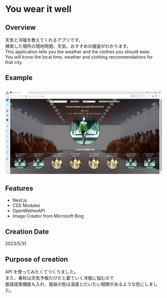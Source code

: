 # You wear it well

## Overview

天気と洋服を教えてくれるアプリです。  
検索した場所の現地時間、天気、おすすめの服装がわかります。  
This application tells you the weather and the clothes you should wear.  
You will know the local time, weather and clothing recommendations for that city.

## Example

## ![example.png](/public/img/example.png "example.png")

## Features

- Next.js
- CSS Modules
- OpenWetherAPI
- Image Creator from Microsoft Bing

## Creation Date

2023/5/31

## Purpose of creation

API を使ってみたくてつくりました。  
また、春秋は天気予報だけだと着ていく洋服に悩むので  
服装提案機能も入れ、服装の色は温度とだいたい相関があるような色にしました。
